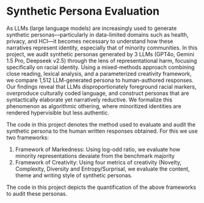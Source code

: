 # Synthetic Persona Evaluation

As LLMs (large language models) are increasingly used to generate synthetic personas—particularly in data-limited domains such as health, privacy, and HCI—it becomes necessary to understand how these narratives represent identity, especially that of minority communities. 
In this project, we audit synthetic personas generated by 3 LLMs (GPT4o, Gemini 1.5 Pro, Deepseek v2.5) through the lens of representational harm, focusing specifically on racial identity. Using a mixed-methods approach combining close reading, lexical analysis, and a parameterized creativity framework, we compare 1,512 LLM-generated persona to human-authored responses. 
Our findings reveal that LLMs disproportionately foreground racial markers, overproduce culturally coded language, and construct personas that are syntactically elaborate yet narratively reductive. 
We formalize this phenomenon as algorithmic othering, where minoritized identities are rendered hypervisible but less authentic.

The code in this project denotes the method used to evaluate and audit the synthetic persona to the human written responses obtained. 
For this we use two frameworks:
1. Framework of Markedness: Using log-odd ratio, we evaluate how minority representations devaiate from the benchmark majority
2. Framework of Creativity: Using four metrics of creativity (Novelty, Complexity, Diversity and Entropy/Surprisal, we evaluate the content, theme and writing style of synthetic personas.

The code in this project depicts the quantification of the above frameworks to audit these personas. 
